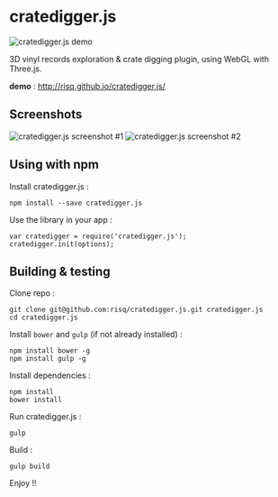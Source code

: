 cratedigger.js
===========

![cratedigger.js demo](http://risq.github.io/cratedigger.js/img/demo.gif)

3D vinyl records exploration & crate digging plugin, using WebGL with Three.js.


**demo** : http://risq.github.io/cratedigger.js/


Screenshots
-----------

![cratedigger.js screenshot #1](http://risq.github.io/cratedigger.js/img/screenshot1.png)
![cratedigger.js screenshot #2](http://risq.github.io/cratedigger.js/img/screenshot2.png)


Using with npm
-----------

Install cratedigger.js :

    npm install --save cratedigger.js

Use the library in your app :

    var cratedigger = require('cratedigger.js');
    cratedigger.init(options);


Building & testing
-----------

Clone repo :

    git clone git@github.com:risq/cratedigger.js.git cratedigger.js
    cd cratedigger.js

Install `bower` and `gulp` (if not already installed) :
    
    npm install bower -g
    npm install gulp -g

Install dependencies :
    
    npm install
    bower install
    
Run cratedigger.js :
    
    gulp
    
Build  :

    gulp build
    
Enjoy !!
